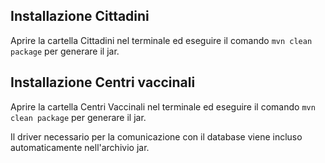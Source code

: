## Installazione Cittadini
Aprire la cartella Cittadini nel terminale ed eseguire il comando
`mvn clean package` per generare il jar.

## Installazione Centri vaccinali
Aprire la cartella Centri Vaccinali nel terminale ed eseguire il comando
`mvn clean package` per generare il jar.

Il driver necessario per la comunicazione con il database viene incluso automaticamente nell'archivio jar.
